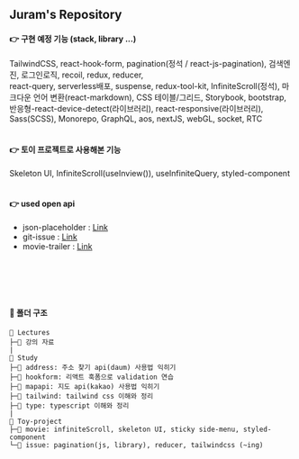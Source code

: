 ## Juram's Repository

#### 👉 구현 예정 기능 (stack, library ...)

TailwindCSS, react-hook-form, pagination(정석 / react-js-pagination), 검색엔진, 로그인로직, recoil, redux, reducer,  
react-query, serverless배포, suspense, redux-tool-kit, InfiniteScroll(정석), 마크다운 언어 변환(react-markdown), CSS 테이블/그리드, Storybook, bootstrap, 반응형-react-device-detect(라이브러리), react-responsive(라이브러리),  
Sass(SCSS), Monorepo, GraphQL, aos, nextJS, webGL, socket, RTC
<br></br>

#### 👉 토이 프로젝트로 사용해본 기능

Skeleton UI, InfiniteScroll(useInview()), useInfiniteQuery, styled-component
<br></br>

#### 👉 used open api

- json-placeholder : [Link](https://jsonplaceholder.typicode.com/)
- git-issue : [Link](https://docs.github.com/en/rest/issues/issues?apiVersion=2022-11-28#list-user-account-issues-assigned-to-the-authenticated-user)
- movie-trailer : [Link](https://developers.themoviedb.org/3/movies/get-movie-videos)

## <br></br>

#### 📁 폴더 구조

```
📂 Lectures
├─📂 강의 자료
|
📂 Study
├─📂 address: 주소 찾기 api(daum) 사용법 익히기
├─📂 hookform: 리액트 훅폼으로 validation 연습
├─📂 mapapi: 지도 api(kakao) 사용법 익히기
├─📂 tailwind: tailwind css 이해와 정리
├─📂 type: typescript 이해와 정리
|
📂 Toy-project
├─📂 movie: infiniteScroll, skeleton UI, sticky side-menu, styled-component
└─📂 issue: pagination(js, library), reducer, tailwindcss (~ing)

```
